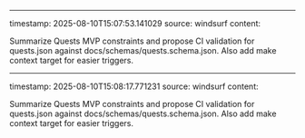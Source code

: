 
---
timestamp: 2025-08-10T15:07:53.141029
source: windsurf
content:

Summarize Quests MVP constraints and propose CI validation for quests.json against docs/schemas/quests.schema.json. Also add make context target for easier triggers.

---
timestamp: 2025-08-10T15:08:17.771231
source: windsurf
content:

Summarize Quests MVP constraints and propose CI validation for quests.json against docs/schemas/quests.schema.json. Also add make context target for easier triggers.
